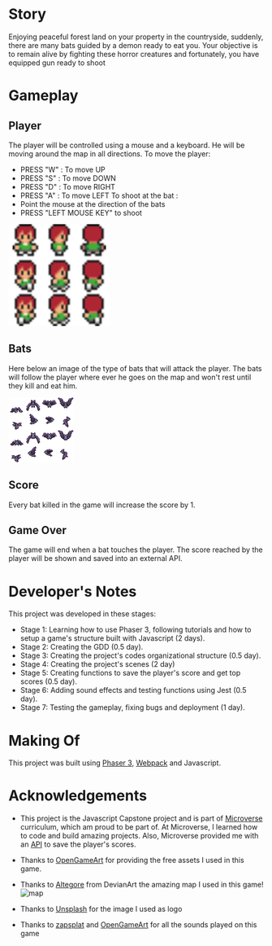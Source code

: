 # Story
Enjoying peaceful forest land on your property in the countryside, suddenly,  there are many bats guided by a demon ready to eat you. Your objective is to remain alive by fighting these horror creatures and fortunately, you have equipped gun ready to shoot

# Gameplay

## Player

The player will be controlled using a mouse and a keyboard. He will be moving around the map in all directions.
To move the player:

- PRESS "W" : To move UP
- PRESS "S" : To move DOWN
- PRESS "D" : To move RIGHT
- PRESS "A" : To move LEFT
 To shoot at the bat :
- Point the mouse at the direction of the bats
- PRESS "LEFT MOUSE KEY" to shoot

![player_plane](./Screenshots/RPG_assets.png)

## Bats

Here below an image of the type of bats that will attack the player. The bats will follow the player where ever he goes on the map and won't rest until they kill and eat him.

![collider](./Screenshots/bat-sprite.png)

## Score

Every bat killed in the game will increase the score by 1.

## Game Over

The game will end when a bat touches the player. The score reached by the player will be shown and saved into an external API.

# Developer's Notes

This project was developed in these stages:

- Stage 1: Learning how to use Phaser 3, following tutorials and how to setup a game's structure built with Javascript (2 days).
- Stage 2: Creating the GDD (0.5 day).
- Stage 3: Creating the project's codes organizational structure (0.5 day).
- Stage 4: Creating the project's scenes (2 day)
- Stage 5: Creating functions to save the player's score and get top scores (0.5 day).
- Stage 6: Adding sound effects and testing functions using Jest (0.5 day).
- Stage 7: Testing the gameplay, fixing bugs and deployment (1 day).

# Making Of

This project was built using [Phaser 3](https://phaser.io/phaser3), [Webpack](https://webpack.js.org/) and Javascript.

# Acknowledgements

- This project is the Javascript Capstone project and is part of [Microverse](https://www.microverse.org/) curriculum, which am proud to be part of. At Microverse, I learned how to code and build amazing projects. Also, Microverse provided me with an [API](https://us-central1-js-capstone-backend.cloudfunctions.net/api/) to save the player's scores.

- Thanks to [OpenGameArt](https://opengameart.org/) for providing the free assets I used in this game.

- Thanks to [Altegore](https://www.deviantart.com/Adviel) from DevianArt the amazing map I used in this game!
 ![map](./src/assets/map/map_min.png)

- Thanks to [Unsplash](https://unsplash.com/) for the image I used as logo

- Thanks to [zapsplat](www.zapsplat.com) and [OpenGameArt](https://opengameart.org/) for all the sounds played on this game